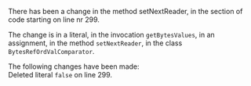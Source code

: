 There has been a change in the method setNextReader, in the section of code starting on line nr 299.
  
The change is in a literal, in the invocation ```getBytesValues```, in an assignment, in the method ```setNextReader```, in the class ```BytesRefOrdValComparator```.
  
The following changes have been made:  
Deleted literal ```false``` on line 299.  
